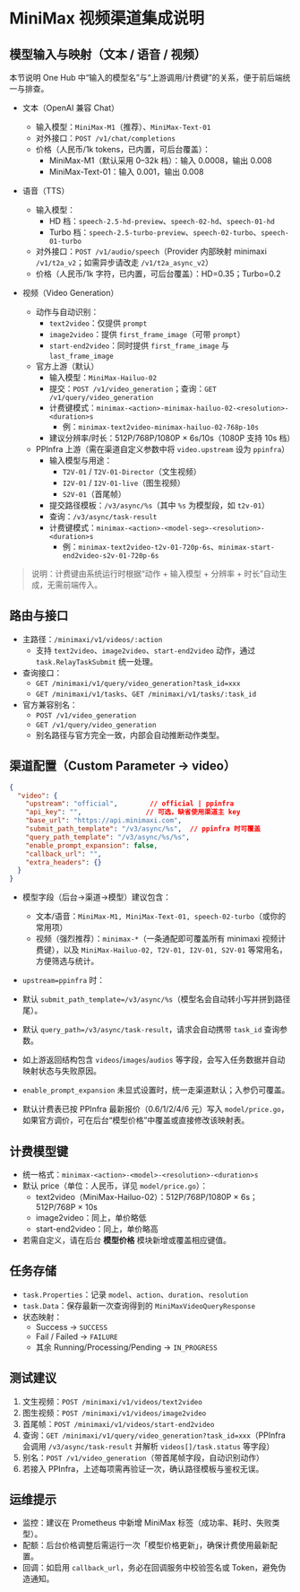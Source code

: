 # MiniMax 视频渠道集成说明

## 模型输入与映射（文本 / 语音 / 视频）

本节说明 One Hub 中“输入的模型名”与“上游调用/计费键”的关系，便于前后端统一与排查。

- 文本（OpenAI 兼容 Chat）
  - 输入模型：`MiniMax-M1`（推荐）、`MiniMax-Text-01`
  - 对外接口：`POST /v1/chat/completions`
  - 价格（人民币/1k tokens，已内置，可后台覆盖）：
    - MiniMax-M1（默认采用 0–32k 档）：输入 0.0008，输出 0.008
    - MiniMax-Text-01：输入 0.001，输出 0.008

- 语音（TTS）
  - 输入模型：
    - HD 档：`speech-2.5-hd-preview`、`speech-02-hd`、`speech-01-hd`
    - Turbo 档：`speech-2.5-turbo-preview`、`speech-02-turbo`、`speech-01-turbo`
  - 对外接口：`POST /v1/audio/speech`（Provider 内部映射 minimaxi `/v1/t2a_v2`；如需异步请改走 `/v1/t2a_async_v2`）
  - 价格（人民币/1k 字符，已内置，可后台覆盖）：HD=0.35；Turbo=0.2

- 视频（Video Generation）
  - 动作与自动识别：
    - `text2video`：仅提供 `prompt`
    - `image2video`：提供 `first_frame_image`（可带 `prompt`）
    - `start-end2video`：同时提供 `first_frame_image` 与 `last_frame_image`
  - 官方上游（默认）
    - 输入模型：`MiniMax-Hailuo-02`
    - 提交：`POST /v1/video_generation`；查询：`GET /v1/query/video_generation`
    - 计费键模式：`minimax-<action>-minimax-hailuo-02-<resolution>-<duration>s`
      - 例：`minimax-text2video-minimax-hailuo-02-768p-10s`
    - 建议分辨率/时长：512P/768P/1080P × 6s/10s（1080P 支持 10s 档）
  - PPInfra 上游（需在渠道自定义参数中将 `video.upstream` 设为 `ppinfra`）
    - 输入模型与用途：
      - `T2V-01` / `T2V-01-Director`（文生视频）
      - `I2V-01` / `I2V-01-live`（图生视频）
      - `S2V-01`（首尾帧）
    - 提交路径模板：`/v3/async/%s`（其中 `%s` 为模型段，如 `t2v-01`）
    - 查询：`/v3/async/task-result`
    - 计费键模式：`minimax-<action>-<model-seg>-<resolution>-<duration>s`
      - 例：`minimax-text2video-t2v-01-720p-6s`、`minimax-start-end2video-s2v-01-720p-6s`

> 说明：计费键由系统运行时根据“动作 + 输入模型 + 分辨率 + 时长”自动生成，无需前端传入。

## 路由与接口

- 主路径：`/minimaxi/v1/videos/:action`
  - 支持 `text2video`、`image2video`、`start-end2video` 动作，通过 `task.RelayTaskSubmit` 统一处理。
- 查询接口：
  - `GET /minimaxi/v1/query/video_generation?task_id=xxx`
  - `GET /minimaxi/v1/tasks`、`GET /minimaxi/v1/tasks/:task_id`
- 官方兼容别名：
  - `POST /v1/video_generation`
  - `GET /v1/query/video_generation`
  - 别名路径与官方完全一致，内部会自动推断动作类型。

## 渠道配置（Custom Parameter → video）

```json
{
  "video": {
    "upstream": "official",        // official | ppinfra
    "api_key": "",                // 可选，缺省使用渠道主 key
    "base_url": "https://api.minimaxi.com",
    "submit_path_template": "/v3/async/%s",  // ppinfra 时可覆盖
    "query_path_template": "/v3/async/%s/%s",
    "enable_prompt_expansion": false,
    "callback_url": "",
    "extra_headers": {}
  }
}
```

- 模型字段（后台→渠道→模型）建议包含：
  - 文本/语音：`MiniMax-M1, MiniMax-Text-01, speech-02-turbo`（或你的常用项）
  - 视频（强烈推荐）：`minimax-*`（一条通配即可覆盖所有 minimaxi 视频计费键），以及 `MiniMax-Hailuo-02, T2V-01, I2V-01, S2V-01` 等常用名，方便筛选与统计。

- `upstream=ppinfra` 时：
- 默认 `submit_path_template=/v3/async/%s`（模型名会自动转小写并拼到路径尾）。
- 默认 `query_path=/v3/async/task-result`，请求会自动携带 `task_id` 查询参数。
- 如上游返回结构包含 `videos`/`images`/`audios` 等字段，会写入任务数据并自动映射状态与失败原因。
- `enable_prompt_expansion` 未显式设置时，统一走渠道默认；入参仍可覆盖。
- 默认计费表已按 PPInfra 最新报价（0.6/1/2/4/6 元）写入 `model/price.go`，如果官方调价，可在后台“模型价格”中覆盖或直接修改该映射表。

## 计费模型键

- 统一格式：`minimax-<action>-<model>-<resolution>-<duration>s`
- 默认 price（单位：人民币，详见 `model/price.go`）：
  - text2video（MiniMax-Hailuo-02）：512P/768P/1080P × 6s；512P/768P × 10s
  - image2video：同上，单价略低
  - start-end2video：同上，单价略高
- 若需自定义，请在后台 **模型价格** 模块新增或覆盖相应键值。

## 任务存储

- `task.Properties`：记录 `model`、`action`、`duration`、`resolution`
- `task.Data`：保存最新一次查询得到的 `MiniMaxVideoQueryResponse`
- 状态映射：
  - Success → `SUCCESS`
  - Fail / Failed → `FAILURE`
  - 其余 Running/Processing/Pending → `IN_PROGRESS`

## 测试建议

1. 文生视频：`POST /minimaxi/v1/videos/text2video`
2. 图生视频：`POST /minimaxi/v1/videos/image2video`
3. 首尾帧：`POST /minimaxi/v1/videos/start-end2video`
4. 查询：`GET /minimaxi/v1/query/video_generation?task_id=xxx`（PPInfra 会调用 `/v3/async/task-result` 并解析 `videos[]/task.status` 等字段）
5. 别名：`POST /v1/video_generation`（带首尾帧字段，自动识别动作）
6. 若接入 PPInfra，上述每项需再验证一次，确认路径模板与鉴权无误。

## 运维提示

- 监控：建议在 Prometheus 中新增 MiniMax 标签（成功率、耗时、失败类型）。
- 配额：后台价格调整后需运行一次「模型价格更新」，确保计费使用最新配置。
- 回调：如启用 `callback_url`，务必在回调服务中校验签名或 Token，避免伪造通知。
